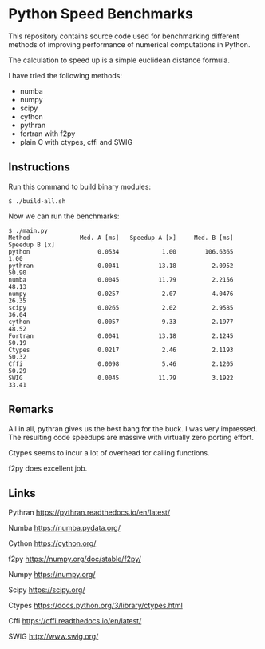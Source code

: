 # Python Speed Benchmarks

This repository contains source code used for benchmarking different methods
of improving performance of numerical computations in Python.

The calculation to speed up is a simple euclidean distance formula.

I have tried the following methods:

* numba
* numpy
* scipy
* cython
* pythran
* fortran with f2py
* plain C with ctypes, cffi and SWIG

## Instructions

Run this command to build binary modules:

	$ ./build-all.sh

Now we can run the benchmarks:

	$ ./main.py 
	Method              Med. A [ms]   Speedup A [x]     Med. B [ms]   Speedup B [x]
	python                   0.0534            1.00        106.6365            1.00
	pythran                  0.0041           13.18          2.0952           50.90
	numba                    0.0045           11.79          2.2156           48.13
	numpy                    0.0257            2.07          4.0476           26.35
	scipy                    0.0265            2.02          2.9585           36.04
	cython                   0.0057            9.33          2.1977           48.52
	Fortran                  0.0041           13.18          2.1245           50.19
	Ctypes                   0.0217            2.46          2.1193           50.32
	Cffi                     0.0098            5.46          2.1205           50.29
	SWIG                     0.0045           11.79          3.1922           33.41

## Remarks

All in all, pythran gives us the best bang for the buck. I was very impressed.
The resulting code speedups are massive with virtually zero porting effort.

Ctypes seems to incur a lot of overhead for calling functions.

f2py does excellent job.

## Links

Pythran
https://pythran.readthedocs.io/en/latest/

Numba
https://numba.pydata.org/

Cython
https://cython.org/

f2py
https://numpy.org/doc/stable/f2py/

Numpy
https://numpy.org/

Scipy
https://scipy.org/

Ctypes
https://docs.python.org/3/library/ctypes.html

Cffi
https://cffi.readthedocs.io/en/latest/

SWIG
http://www.swig.org/
